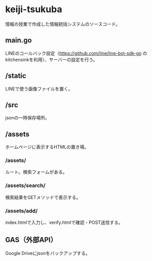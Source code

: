 # keiji-tsukuba

情報の授業で作成した情報統括システムのソースコード。

## main.go

LINEのコールバック設定（https://github.com/line/line-bot-sdk-go のkitchensinkを利用）、サーバーの設定を行う。

## /static

LINEで使う画像ファイルを置く。

## /src

jsonの一時保存場所。

## /assets

ホームページに表示するHTMLの置き場。

### /assets/

ルート。検索フォームがある。

### /assets/search/

検索結果をGETメソッドで表示する。

### /assets/add/

index.htmlで入力し、verify.htmlで確認・POST送信する。

## GAS（外部API）

Google Driveにjsonをバックアップする。

